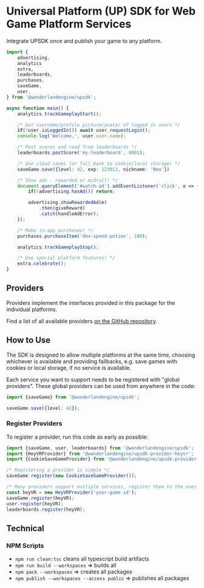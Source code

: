 # Universal Platform (UP) SDK for Web Game Platform Services

Integrate UPSDK once and publish your game to any platform.


```ts
import {
    advertising,
    analytics
    extra,
    leaderboards,
    purchases,
    saveGame,
    user,
} from '@wonderlandengine/upsdk';

async function main() {
    analytics.trackGameplayStart();

    /* Get username/profile picture/avatar of logged in users */
    if(!user.isLoggedIn()) await user.requestLogin();
    console.log('Welcome,', user.user.name);

    /* Post scores and read from leaderboards */
    leaderboards.postScore('my-leaderboard', 9001);

    /* Use cloud saves (or fall back to cookie/local storage) */
    saveGame.save({level: 42, exp: 123013, nickname: 'Neo'})

    /* Show ads - rewarded or midroll! */
    document.queryElement('#watch-ad').addEventListener('click', e => {
        if(!advertising.hasAd()) return;

        advertising.showRewardedAd(e)
            .then(giveReward)
            .catch(handleAdError);
    });

    /* Make in-app purchases! */
    purchases.purchaseItem('dev-speed-potion', 100);

    analytics.trackGameplayStop();

    /* Use special platform features! */
    extra.celebrate();
}
```

## Providers

Providers implement the interfaces provided in this package for the individual platforms.

Find a list of all available providers [on the GitHub repository](https://github.com/WonderlandEngine/upsdk/#providers).

## How to Use

The SDK is designed to allow multiple platforms at the same time, choosing whichever is available
and providing fallbacks, e.g. save games with cookies or local storage, if no service is available.

Each service you want to support needs to be registered with "global providers".
These global providers can be used from anywhere in the code:

```ts
import {saveGame} from '@wonderlandengine/upsdk';

saveGame.save({level: 42});
```

### Register Providers

To register a provider, run this code as early as possible:

```ts
import {saveGame, user, leaderboards} from '@wonderlandengine/upsdk';
import {HeyVRProvider} from '@wonderlandengine/upsdk-provider-heyvr';
import {CookieSaveGameProvider} from '@wonderlandengine/upsdk-provider-cookie';

/* Registering a provider is simple */
saveGame.register(new CookieSaveGameProvider());

/* Many providers support multiple services, register them to the ones you use: */
const heyVR = new HeyVRProvider('your-game-id');
saveGame.register(heyVR);
user.register(heyVR);
leaderboards.register(heyVR);
```

## Technical

### NPM Scripts

- `npm run clean:tsc` cleans all typescript build artifacts
- `npm run build --workspaces` => builds all
- `npm pack --workspaces` => creates all packages
- `npm publish --workspaces --access public` => publishes all packages
